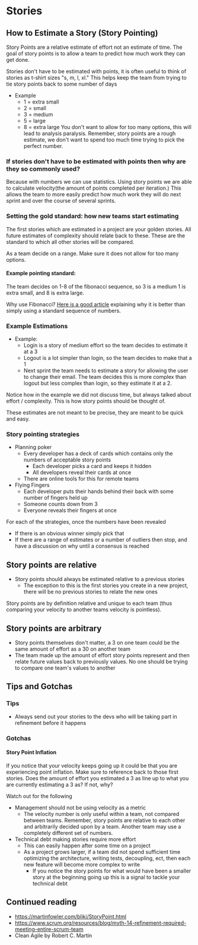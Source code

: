 # Stories

## How to Estimate a Story (Story Pointing)
Story Points are a relative estimate of effort not an estimate of time. The goal of story points is to allow a team to predict how much work they can get done. 

Stories don't have to be estimated with points, it is often useful to think of stories as t-shirt sizes "s, m, l, xl." This helps keep the team from trying to tie story points back to some number of days
* Example
    * 1 = extra small
    * 2 = small
    * 3 = medium 
    * 5 = large
    * 8 = extra large
You don't want to allow for too many options, this will lead to analysis paralysis. Remember, story points are a rough estimate, we don't want to spend too much time trying to pick the perfect number. 

### If stories don't have to be estimated with points then why are they so commonly used?
Because with numbers we can use statistics. Using story points we are able to calculate velocity(the amount of points completed per iteration.) This allows the team to more easily predict how much work they will do next sprint and over the course of several sprints.  

### Setting the gold standard: how new teams start estimating
The first stories which are estimated in a project are your golden stories. All future estimates of complexity should relate back to these. These are the standard to which all other stories will be compared.

As a team decide on a range. Make sure it does not allow for too many options. 

#### Example pointing standard: 
The team decides on 1-8 of the fibonacci sequence, so 3 is a medium 1 is extra small, and 8 is extra large. 

Why use Fibonacci? [Here is a good article](https://www.mountaingoatsoftware.com/blog/why-the-fibonacci-sequence-works-well-for-estimating) explaining why it is better than simply using a standard sequence of numbers.

### Example Estimations
* Example: 
    * Login is a story of medium effort so the team decides to estimate it at a 3
    * Logout is a lot simpler than login, so the team decides to make that a 1
    * Next sprint the team needs to estimate a story for allowing the user to change their email. The team decides this is more complex than logout but less complex than login, so they estimate it at a 2. 

Notice how in the example we did not discuss time, but always talked about effort / complexity. This is how story points should be thought of. 

These estimates are not meant to be precise, they are meant to be quick and easy. 

### Story pointing strategies 
* Planning poker
    * Every developer has a deck of cards which contains only the numbers of acceptable story points
        * Each developer picks a card and keeps it hidden
        * All developers reveal their cards at once
    * There are online tools for this for remote teams
* Flying Fingers
    * Each developer puts their hands behind their back with some number of fingers held up
    * Someone counts down from 3
    * Everyone reveals their fingers at once

For each of the strategies, once the numbers have been revealed 
* If there is an obvious winner simply pick that
* If there are a range of estimates or a number of outliers then stop, and have a discussion on why until a consensus is reached

## Story points are relative
* Story points should always be estimated relative to a previous stories
  * The exception to this is the first stories you create in a new project, there will be no previous stories to relate the new ones

Story points are by definition relative and unique to each team (thus comparing your velocity to another teams velocity is pointless).

## Story points are arbitrary 
* Story points themselves don't matter, a 3 on one team could be the same amount of effort as a 30 on another team
* The team made up the amount of effort story points represent and then relate future values back to previously values. No one should be trying to compare one team's values to another

## Tips and Gotchas
### Tips
* Always send out your stories to the devs who will be taking part in refinement before it happens

### Gotchas
#### Story Point Inflation
If you notice that your velocity keeps going up it could be that you are experiencing point inflation. Make sure to reference back to those first stories. Does the amount of effort you estimated a 3 as line up to what you are currently estimating a 3 as? If not, why? 

Watch out for the following
* Management should not be using velocity as a metric 
  * The velocity number is only useful within a team, not compared between teams. Remember, story points are relative to each other and arbitrarily decided upon by a team. Another team may use a completely different set of numbers.  
* Technical debt making stories require more effort
    * This can easily happen after some time on a project
    * As a project grows larger, if a team did not spend sufficient time optimizing the architecture, writing tests, decoupling, ect, then each new feature will become more complex to write
        * If you notice the story points for what would have been a smaller story at the beginning going up this is a signal to tackle your technical debt 

## Continued reading
* https://martinfowler.com/bliki/StoryPoint.html
* https://www.scrum.org/resources/blog/myth-14-refinement-required-meeting-entire-scrum-team
* Clean Agile by Robert C. Martin